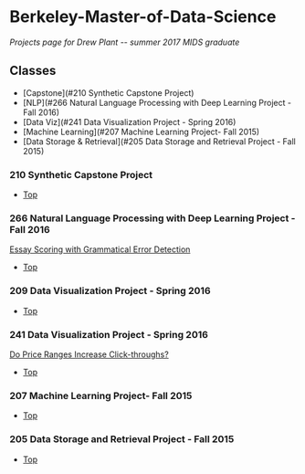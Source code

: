# Berkeley-Master-of-Data-Science
<i>Projects page for Drew Plant -- summer 2017 MIDS graduate</i>

## Classes
   * [Capstone](#210 Synthetic Capstone Project)
   * [NLP](#266 Natural Language Processing with Deep Learning Project - Fall 2016)
   * [Data Viz](#241 Data Visualization Project - Spring 2016)
   * [Machine Learning](#207 Machine Learning Project- Fall 2015)
   * [Data Storage & Retrieval](#205 Data Storage and Retrieval Project - Fall 2015)
   
### 210 Synthetic Capstone Project
   * [Top](#berkeley-master-of-data-science)

### 266 Natural Language Processing with Deep Learning Project - Fall 2016
[Essay Scoring with Grammatical Error Detection]()
   * [Top](#berkeley-master-of-data-science)

### 209 Data Visualization Project - Spring 2016
[]()
   * [Top](#berkeley-master-of-data-science)

### 241 Data Visualization Project - Spring 2016
[Do Price Ranges Increase Click-throughs?](https://arxiv.org/abs/1610.05562)
   * [Top](#berkeley-master-of-data-science)

### 207 Machine Learning Project- Fall 2015
[]()
   * [Top](#berkeley-master-of-data-science)

### 205 Data Storage and Retrieval Project - Fall 2015
[]()
   * [Top](#berkeley-master-of-data-science)
